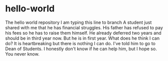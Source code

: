 # hello-world
The hello world repository
I am typing this line to branch
A student just shared with me that he has financial struggles.
His father has refused to pay his fees so he has to raise them himself.
He already deferred two years and should be in third year now.
But he is in first year.
What does he think I can do?
It is heartbreaking but there is nothing I can do.
I've told him to go to Dean of Students.
I honestly don't know if he can help him, but I hope so. You never know.

